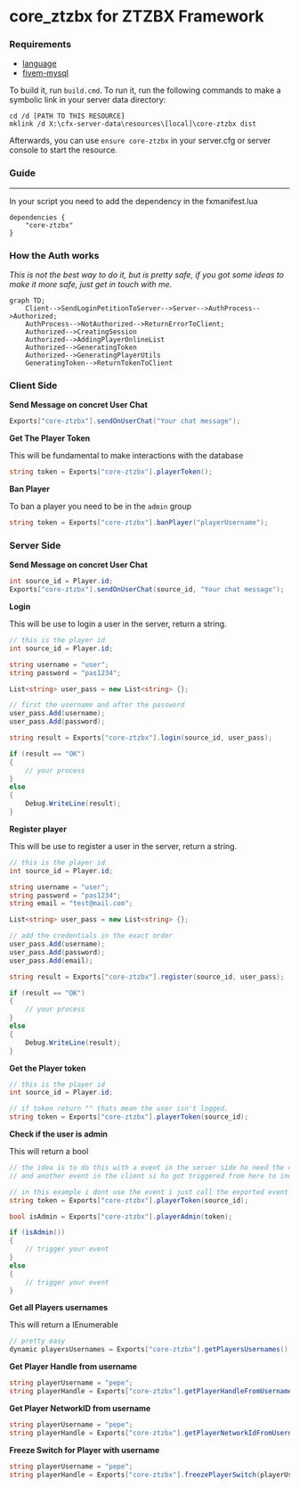 # core_ztzbx for ZTZBX Framework

### **Requirements**
- [language](https://github.com/ZTZBX/language)
- [fivem-mysql](https://github.com/ZTZBX/fivem-mysql)

To build it, run `build.cmd`. To run it, run the following commands to make a symbolic link in your server data directory:

```dos
cd /d [PATH TO THIS RESOURCE]
mklink /d X:\cfx-server-data\resources\[local]\core-ztzbx dist
```

Afterwards, you can use `ensure core-ztzbx` in your server.cfg or server console to start the resource.

### **Guide**
---

In your script you need to add the dependency in the fxmanifest.lua

```
dependencies {
    "core-ztzbx"
}
```

### **How the Auth works**

*This is not the best way to do it, but is pretty safe, if you got some ideas to make it more safe, just get in touch with me.*


```mermaid
graph TD;
    Client-->SendLoginPetitionToServer-->Server-->AuthProcess-->Authorized;
    AuthProcess-->NotAuthorized-->ReturnErrorToClient;
    Authorized-->CreatingSession
    Authorized-->AddingPlayerOnlineList
    Authorized-->GeneratingToken
    Authorized-->GeneratingPlayerUtils
    GeneratingToken-->ReturnTokenToClient
```

### **Client Side**

**Send Message on concret User Chat**

```cs
Exports["core-ztzbx"].sendOnUserChat("Your chat message");
```

**Get The Player Token**

This will be fundamental to make interactions with the database


```cs
string token = Exports["core-ztzbx"].playerToken();
```

**Ban Player**

To ban a player you need to be in the `admin` group
```cs
string token = Exports["core-ztzbx"].banPlayer("playerUsername");
```

### **Server Side**

**Send Message on concret User Chat**

```cs
int source_id = Player.id;
Exports["core-ztzbx"].sendOnUserChat(source_id, "Your chat message");
```

**Login**

This will be use to login a user in the server, return a string.

```cs
// this is the player id
int source_id = Player.id;

string username = "user";
string password = "pas1234";

List<string> user_pass = new List<string> {};

// first the username and after the password
user_pass.Add(username);
user_pass.Add(password);

string result = Exports["core-ztzbx"].login(source_id, user_pass);

if (result == "OK")
{
    // your process
}
else 
{
    Debug.WriteLine(result);
}

```

**Register player**

This will be use to register a user in the server, return a string.

```cs
// this is the player id
int source_id = Player.id;

string username = "user";
string password = "pas1234";
string email = "test@mail.com";

List<string> user_pass = new List<string> {};

// add the credentials in the exact order
user_pass.Add(username);
user_pass.Add(password);
user_pass.Add(email);

string result = Exports["core-ztzbx"].register(source_id, user_pass);

if (result == "OK")
{
    // your process
}
else 
{
    Debug.WriteLine(result);
}
```

**Get the Player token**

```cs
// this is the player id
int source_id = Player.id;

// if token return "" thats mean the user isn't logged.
string token = Exports["core-ztzbx"].playerToken(source_id);
```

**Check if the user is admin**

This will return a bool
```cs
// the idea is to do this with a event in the server side ho need the client token
// and another event in the client si ho got triggered from here to indicate if the user got pers to do an concret action.

// in this example i dont use the event i just call the exported event from the server side, but this is not the way to do it, is just an example.
string token = Exports["core-ztzbx"].playerToken(source_id);

bool isAdmin = Exports["core-ztzbx"].playerAdmin(token);

if (isAdmin())
{
    // trigger your event
}
else
{
    // trigger your event
}
```

**Get all Players usernames**

This will return a IEnumerable
```cs
// pretty easy
dynamic playersUsernames = Exports["core-ztzbx"].getPlayersUsernames();
```

**Get Player Handle from username**

```cs
string playerUsername = "pepe";
string playerHandle = Exports["core-ztzbx"].getPlayerHandleFromUsername(playerUsername);
```


**Get Player NetworkID from username**

```cs
string playerUsername = "pepe";
string playerHandle = Exports["core-ztzbx"].getPlayerNetworkIdFromUsername(playerUsername);
```

**Freeze Switch for Player with username**

```cs
string playerUsername = "pepe";
string playerHandle = Exports["core-ztzbx"].freezePlayerSwitch(playerUsername);
```
